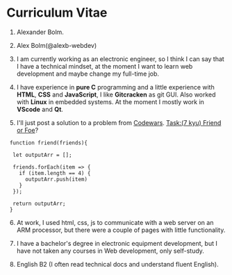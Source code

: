 # Curriculum Vitae

1. Alexander Bolm.

2. Alex Bolm(@alexb-webdev)

3. I am currently working as an electronic engineer, so I think I can say that I have a technical mindset, at the moment I want to learn web development and maybe change my full-time job.

4. I have experience in **pure C** programming and a little experience with **HTML**, **CSS** and **JavaScript**, I like **Gitcracken** as git GUI. Also worked with **Linux** in embedded systems. At the moment I mostly work in **VScode** and **Qt**.

5. I'll just post a solution to a problem from [Codewars](https://www.codewars.com/).
[Task:(7 kyu) Friend or Foe](https://www.codewars.com/kata/55b42574ff091733d900002f)?
```
 function friend(friends){
  
  let outputArr = [];

  friends.forEach(item => {
    if (item.length == 4) { 
      outputArr.push(item) 
    }
  });

  return outputArr;
 }
```

6. At work, I used html, css, js to communicate with a web server on an ARM processor, but there were a couple of pages with little functionality.

7. I have a bachelor's degree in electronic equipment development, but I have not taken any courses in Web development, only self-study.

8. English B2 (I often read technical docs and understand fluent English). 
